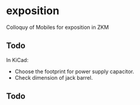 # exposition
Colloquy of Mobiles for exposition in ZKM

## Todo
In KiCad:
- Choose the footprint for power supply capacitor.
- Check dimension of jack barrel.


## Todo
